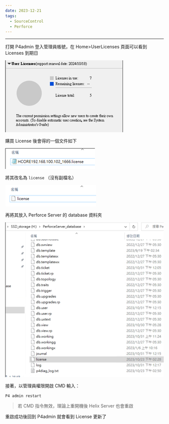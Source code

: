 ```yaml
---
date: 2023-12-21
tags:
  - SourceControl
  - Perforce
---
```

---
打開 P4admin 登入管理員帳號，在 Home>UserLicenses 頁面可以看到 Licenses 到期日

![2023-12-22 145136](https://raw.githubusercontent.com/agin0634/DuriShen_DevNote/main/_Archives/Images/2023-12-22%20145136.png)

購買 License 後會得的一個文件如下

![2023-12-22 145235](https://raw.githubusercontent.com/agin0634/DuriShen_DevNote/main/_Archives/Images/2023-12-22%20145235.png)

將其改名為 `license` （沒有副檔名）

![2023-12-22 145307](https://raw.githubusercontent.com/agin0634/DuriShen_DevNote/main/_Archives/Images/2023-12-22%20145307.png)

再將其放入 Perforce Server 的 database 資料夾

![2023-12-22 145324](https://raw.githubusercontent.com/agin0634/DuriShen_DevNote/main/_Archives/Images/2023-12-22%20145324.png)

接著，以管理員權限開啟 CMD 輸入：
```
P4 admin restart
```
> 若 CMD 指令無效，理論上重開機後 Helix Server 也會重啟

重啟成功後回到 P4admin 就會看到 License 更新了
